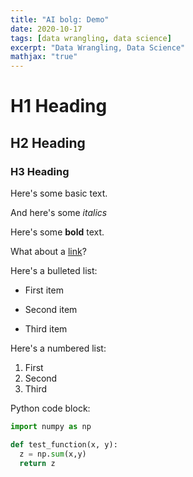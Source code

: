 ```yaml
---
title: "AI bolg: Demo"
date: 2020-10-17
tags: [data wrangling, data science]
excerpt: "Data Wrangling, Data Science"
mathjax: "true"
---
```


# H1 Heading

## H2 Heading

### H3 Heading

Here's some basic text.

And here's some *italics*

Here's some **bold** text.

What about a [link](https://github.com/dataoptimal)?

Here's a bulleted list:
* First item
+ Second item
- Third item

Here's a numbered list:
1. First
2. Second
3. Third

Python code block:
```python
import numpy as np

def test_function(x, y):
  z = np.sum(x,y)
  return z
```